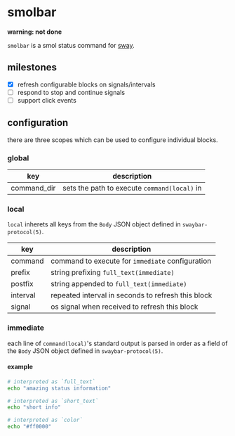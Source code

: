 # smolbar

**warning: not done**

`smolbar` is a smol status command for [sway](https://github.com/swaywm/sway).

## milestones

- [X] refresh configurable blocks on signals/intervals
- [ ] respond to stop and continue signals
- [ ] support click events

## configuration

there are three scopes which can be used to configure individual blocks.

### global

| key         | description                                  |
|-------------|----------------------------------------------|
| command_dir | sets the path to execute `command(local)` in |

### local

`local` inherets all keys from the `Body` JSON object defined in `swaybar-protocol(5)`.

| key      | description                                        |
|----------|----------------------------------------------------|
| command  | command to execute for `immediate` configuration   |
| prefix   | string prefixing `full_text(immediate)`            |
| postfix  | string appended to `full_text(immediate)`          |
| interval | repeated interval in seconds to refresh this block |
| signal   | os signal when received to refresh this block      |

### immediate

each line of `command(local)`'s standard output is parsed in order as a field of the `Body` JSON object defined in `swaybar-protocol(5)`.

#### example

```sh
# interpreted as `full_text`
echo "amazing status information"

# interpreted as `short_text`
echo "short info"

# interpreted as `color`
echo "#ff0000"
```
